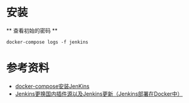 
# 安装

** 查看初始的密码 **
```
docker-compose logs -f jenkins
```

# 参考资料
- [docker-compose安装JenKins](https://www.cnblogs.com/linanjie/p/13932393.html)
- [Jenkins更换国内插件源以及Jenkins更新（Jenkins部署在Docker中）](https://www.cnblogs.com/linanjie/p/13963928.html)